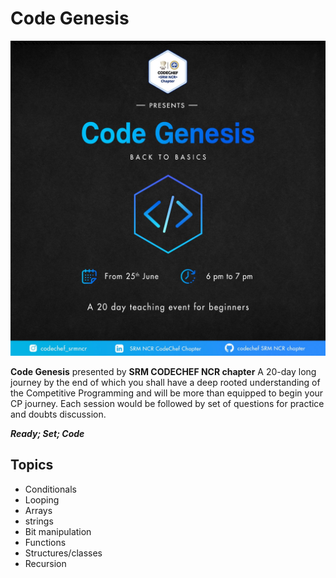 # Code Genesis
<p align="center">
  <img width="auto" height="auto" src="./.github/poster.jpeg">
</p>

**Code Genesis** presented by **SRM CODECHEF NCR chapter** 
A 20-day long journey by the end of which you shall have a deep rooted understanding of the Competitive Programming and will be more than equipped to begin your CP journey.
Each session would be followed by set of questions for practice and doubts discussion.

***Ready; Set; Code***

## Topics
* Conditionals
* Looping 
* Arrays 
* strings
* Bit manipulation
* Functions 
* Structures/classes
* Recursion
